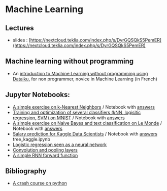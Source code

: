 # Machine Learning

## Lectures

* slides : [https://nextcloud.teklia.com/index.php/s/DyrGQSQkS5PemER](https://nextcloud.teklia.com/index.php/s/DyrGQSQkS5PemER)


## Machine learning without programming

* An [introduction to Machine Learning without programming using Dataiku](dataiku/index_ml_dataiku.html), for non programmer, novice in Machine Learning (in French)

## Jupyter Notebooks:

* [A simple exercise on k-Nearest Neighbors](notebooks/knn_exercise_template.ipynb) / Notebook with [answers](notebooks/knn_exercise.ipynb)
* [Training and optimization of several classifiers (kNN, logisitic regression, SVM) on MNIST](notebooks/MNIST_all_stars_template.ipynb) / Notebook with [answers](notebooks/MNIST_all_stars.ipynb)
* [A simple exercise on Naive Bayes and text classification on Le Monde](notebooks/naivebayes_exercise_template.ipynb) / Notebook with [answers](notebooks/naivebayes_exercise.ipynb) 
* [Salary prediction for Kaggle Data Scientists](notebooks/tree_kaggle_template.ipynb)  / Notebook with [answers](notebooks/tree_kaggle.ipynb) tree_kaggle.ipynb
* [Logistic regression seen as a neural network](notebooks/logistic_NN_template.ipynb)
* [Convolution and pooling layers](notebooks/conv_nn_template.ipynb)
* [A simple RNN forward function](notebooks/RNN_template.ipynb)

## Bibliography

* [A crash course on python](biblio/2017-vl-ml-cha-python-crash-course.pdf)
